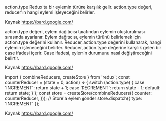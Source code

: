 action.type Redux'ta bir eylemin türüne karşılık gelir. action.type değeri, reducer'ın hangi eylemi işleyeceğini belirler.

Kaynak <https://bard.google.com/> 

action.type değeri, eylem dağıtıcısı tarafından eylemin oluşturulması sırasında ayarlanır. Eylem dağıtıcısı, eylemin türünü belirlemek için action.type değerini kullanır.
Reducer, action.type değerini kullanarak, hangi eylemin işleneceğini belirler. Reducer, action.type değerine karşılık gelen bir case ifadesi içerir. Case ifadesi, eylemin durumunu nasıl değiştireceğini belirtir.

Kaynak <https://bard.google.com/> 

import { combineReducers, createStore } from 'redux';
const counterReducer = (state = 0, action) => {
  switch (action.type) {
    case 'INCREMENT':
      return state + 1;
    case 'DECREMENT':
      return state - 1;
    default:
      return state;
  }
};
const store = createStore(combineReducers({
  counter: counterReducer, })); // Store'a eylem gönder store.dispatch({ type: 'INCREMENT' });

Kaynak <https://bard.google.com/> 


